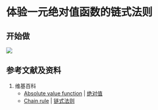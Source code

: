 # 体验一元绝对值函数的链式法则

## 开始做

![](/images/微分/导数的计算方法和运算法则/链式法则/体验一元绝对值函数的链式法则/1a1.jpg)

## 参考文献及资料

1. 维基百科
	- [Absolute value function](https://en.wikipedia.org/wiki/Absolute_value#Absolute_value_function) | [绝对值](https://zh.wikipedia.org/wiki/绝对值) 
	- [Chain rule](https://en.wikipedia.org/wiki/Chain_rule) | [链式法则](https://zh.wikipedia.org/wiki/链式法则)

